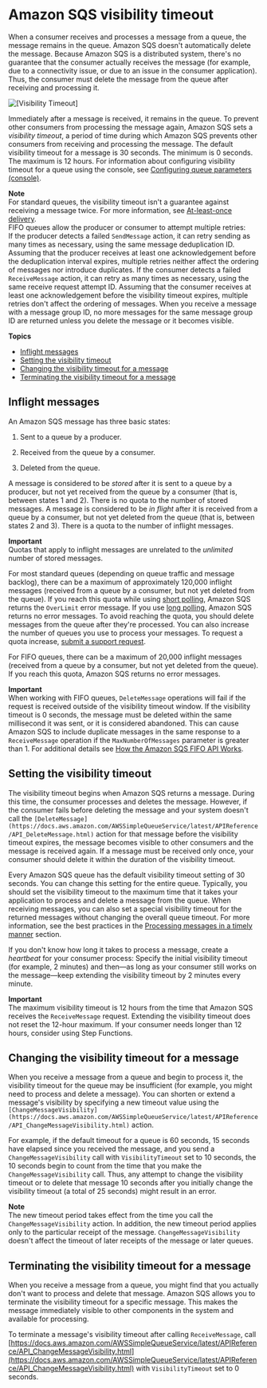 # Amazon SQS visibility timeout<a name="sqs-visibility-timeout"></a>

When a consumer receives and processes a message from a queue, the message remains in the queue\. Amazon SQS doesn't automatically delete the message\. Because Amazon SQS is a distributed system, there's no guarantee that the consumer actually receives the message \(for example, due to a connectivity issue, or due to an issue in the consumer application\)\. Thus, the consumer must delete the message from the queue after receiving and processing it\.

![\[Visibility Timeout\]](http://docs.aws.amazon.com/AWSSimpleQueueService/latest/SQSDeveloperGuide/images/sqs-visibility-timeout-diagram.png)

Immediately after a message is received, it remains in the queue\. To prevent other consumers from processing the message again, Amazon SQS sets a *visibility timeout*, a period of time during which Amazon SQS prevents other consumers from receiving and processing the message\. The default visibility timeout for a message is 30 seconds\. The minimum is 0 seconds\. The maximum is 12 hours\. For information about configuring visibility timeout for a queue using the console, see [Configuring queue parameters \(console\)](sqs-configure-queue-parameters.md)\.

**Note**  
For standard queues, the visibility timeout isn't a guarantee against receiving a message twice\. For more information, see [At\-least\-once delivery](standard-queues.md#standard-queues-at-least-once-delivery)\.  
FIFO queues allow the producer or consumer to attempt multiple retries:  
If the producer detects a failed `SendMessage` action, it can retry sending as many times as necessary, using the same message deduplication ID\. Assuming that the producer receives at least one acknowledgement before the deduplication interval expires, multiple retries neither affect the ordering of messages nor introduce duplicates\.
If the consumer detects a failed `ReceiveMessage` action, it can retry as many times as necessary, using the same receive request attempt ID\. Assuming that the consumer receives at least one acknowledgement before the visibility timeout expires, multiple retries don't affect the ordering of messages\.
When you receive a message with a message group ID, no more messages for the same message group ID are returned unless you delete the message or it becomes visible\.

**Topics**
+ [Inflight messages](#inflight-messages)
+ [Setting the visibility timeout](#configuring-visibility-timeout)
+ [Changing the visibility timeout for a message](#changing-message-visibility-timeout)
+ [Terminating the visibility timeout for a message](#terminating-message-visibility-timeout)

## Inflight messages<a name="inflight-messages"></a>

An Amazon SQS message has three basic states:

1. Sent to a queue by a producer\.

1. Received from the queue by a consumer\.

1. Deleted from the queue\.

A message is considered to be *stored* after it is sent to a queue by a producer, but not yet received from the queue by a consumer \(that is, between states 1 and 2\)\. There is no quota to the number of stored messages\. A message is considered to be *in flight* after it is received from a queue by a consumer, but not yet deleted from the queue \(that is, between states 2 and 3\)\. There is a quota to the number of inflight messages\.

**Important**  
Quotas that apply to inflight messages are unrelated to the *unlimited* number of stored messages\.

For most standard queues \(depending on queue traffic and message backlog\), there can be a maximum of approximately 120,000 inflight messages \(received from a queue by a consumer, but not yet deleted from the queue\)\. If you reach this quota while using [short polling](sqs-short-and-long-polling.md#sqs-short-polling), Amazon SQS returns the `OverLimit` error message\. If you use [long polling](sqs-short-and-long-polling.md#sqs-long-polling), Amazon SQS returns no error messages\. To avoid reaching the quota, you should delete messages from the queue after they're processed\. You can also increase the number of queues you use to process your messages\. To request a quota increase, [submit a support request](https://console.aws.amazon.com/support/home#/case/create?issueType=service-limit-increase&limitType=service-code-sqs)\.

For FIFO queues, there can be a maximum of 20,000 inflight messages \(received from a queue by a consumer, but not yet deleted from the queue\)\. If you reach this quota, Amazon SQS returns no error messages\.

**Important**  
When working with FIFO queues, `DeleteMessage` operations will fail if the request is received outside of the visibility timeout window\. If the visibility timeout is 0 seconds, the message must be deleted within the same millisecond it was sent, or it is considered abandoned\. This can cause Amazon SQS to include duplicate messages in the same response to a `ReceiveMessage` operation if the `MaxNumberOfMessages` parameter is greater than 1\. For additional details see [How the Amazon SQS FIFO API Works](http://aws.amazon.com/blogs/developer/how-the-amazon-sqs-fifo-api-works/)\.

## Setting the visibility timeout<a name="configuring-visibility-timeout"></a>

The visibility timeout begins when Amazon SQS returns a message\. During this time, the consumer processes and deletes the message\. However, if the consumer fails before deleting the message and your system doesn't call the `[DeleteMessage](https://docs.aws.amazon.com/AWSSimpleQueueService/latest/APIReference/API_DeleteMessage.html)` action for that message before the visibility timeout expires, the message becomes visible to other consumers and the message is received again\. If a message must be received only once, your consumer should delete it within the duration of the visibility timeout\.

Every Amazon SQS queue has the default visibility timeout setting of 30 seconds\. You can change this setting for the entire queue\. Typically, you should set the visibility timeout to the maximum time that it takes your application to process and delete a message from the queue\. When receiving messages, you can also set a special visibility timeout for the returned messages without changing the overall queue timeout\. For more information, see the best practices in the [Processing messages in a timely manner](working-with-messages.md#processing-messages-timely-manner) section\.

If you don't know how long it takes to process a message, create a *heartbeat* for your consumer process: Specify the initial visibility timeout \(for example, 2 minutes\) and then—as long as your consumer still works on the message—keep extending the visibility timeout by 2 minutes every minute\. 

**Important**  
The maximum visibility timeout is 12 hours from the time that Amazon SQS receives the `ReceiveMessage` request\. Extending the visibility timeout does not reset the 12\-hour maximum\. If your consumer needs longer than 12 hours, consider using Step Functions\. 

## Changing the visibility timeout for a message<a name="changing-message-visibility-timeout"></a>

When you receive a message from a queue and begin to process it, the visibility timeout for the queue may be insufficient \(for example, you might need to process and delete a message\)\. You can shorten or extend a message's visibility by specifying a new timeout value using the `[ChangeMessageVisibility](https://docs.aws.amazon.com/AWSSimpleQueueService/latest/APIReference/API_ChangeMessageVisibility.html)` action\.

For example, if the default timeout for a queue is 60 seconds, 15 seconds have elapsed since you received the message, and you send a `ChangeMessageVisibility` call with `VisibilityTimeout` set to 10 seconds, the 10 seconds begin to count from the time that you make the `ChangeMessageVisibility` call\. Thus, any attempt to change the visibility timeout or to delete that message 10 seconds after you initially change the visibility timeout \(a total of 25 seconds\) might result in an error\.

**Note**  
The new timeout period takes effect from the time you call the `ChangeMessageVisibility` action\. In addition, the new timeout period applies only to the particular receipt of the message\. `ChangeMessageVisibility` doesn't affect the timeout of later receipts of the message or later queues\.

## Terminating the visibility timeout for a message<a name="terminating-message-visibility-timeout"></a>

When you receive a message from a queue, you might find that you actually don't want to process and delete that message\. Amazon SQS allows you to terminate the visibility timeout for a specific message\. This makes the message immediately visible to other components in the system and available for processing\. 

To terminate a message's visibility timeout after calling `ReceiveMessage`, call [https://docs.aws.amazon.com/AWSSimpleQueueService/latest/APIReference/API_ChangeMessageVisibility.html](https://docs.aws.amazon.com/AWSSimpleQueueService/latest/APIReference/API_ChangeMessageVisibility.html) with `VisibilityTimeout` set to 0 seconds\. 